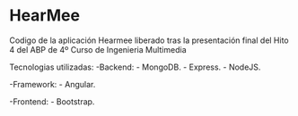 # HearMee
Codigo de la aplicación Hearmee liberado tras la presentación final del Hito 4 del ABP de 4º Curso de Ingenieria Multimedia

Tecnologias utilizadas:
 -Backend:
    - MongoDB.
    - Express.
    - NodeJS.
 
 -Framework:
    - Angular.

 -Frontend:
    - Bootstrap.
